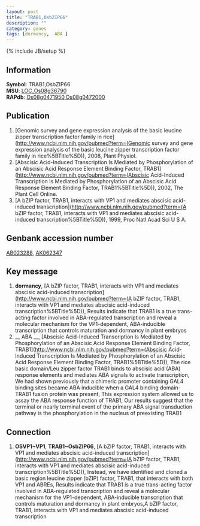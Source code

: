 ```yaml
---
layout: post
title: "TRAB1,OsbZIP66"
description: ""
category: genes
tags: [dormancy,  ABA ]
---
```

{% include JB/setup %}

## Information
__Symbol__: TRAB1,OsbZIP66  
__MSU__: [LOC_Os08g36790](http://rice.plantbiology.msu.edu/cgi-bin/ORF_infopage.cgi?orf=LOC_Os08g36790)  
__RAPdb__: [Os08g0471950](http://rapdb.dna.affrc.go.jp/viewer/gbrowse_details/irgsp1?name=Os08g0471950),[Os08g0472000](http://rapdb.dna.affrc.go.jp/viewer/gbrowse_details/irgsp1?name=Os08g0472000)  

## Publication
1. [Genomic survey and gene expression analysis of the basic leucine zipper transcription factor family in rice](http://www.ncbi.nlm.nih.gov/pubmed?term=(Genomic survey and gene expression analysis of the basic leucine zipper transcription factor family in rice%5BTitle%5D)), 2008, Plant Physiol.
2. [Abscisic Acid-Induced Transcription Is Mediated by Phosphorylation of an Abscisic Acid Response Element Binding Factor, TRAB1](http://www.ncbi.nlm.nih.gov/pubmed?term=(Abscisic Acid-Induced Transcription Is Mediated by Phosphorylation of an Abscisic Acid Response Element Binding Factor, TRAB1%5BTitle%5D)), 2002, The Plant Cell Online.
3. [A bZIP factor, TRAB1, interacts with VP1 and mediates abscisic acid-induced transcription](http://www.ncbi.nlm.nih.gov/pubmed?term=(A bZIP factor, TRAB1, interacts with VP1 and mediates abscisic acid-induced transcription%5BTitle%5D)), 1999, Proc Natl Acad Sci U S A.

## Genbank accession number
[AB023288](http://www.ncbi.nlm.nih.gov/nuccore/AB023288), [AK062347](http://www.ncbi.nlm.nih.gov/nuccore/AK062347)

## Key message
1. __dormancy__, [A bZIP factor, TRAB1, interacts with VP1 and mediates abscisic acid-induced transcription](http://www.ncbi.nlm.nih.gov/pubmed?term=(A bZIP factor, TRAB1, interacts with VP1 and mediates abscisic acid-induced transcription%5BTitle%5D)),  Results indicate that TRAB1 is a true trans-acting factor involved in ABA-regulated transcription and reveal a molecular mechanism for the VP1-dependent, ABA-inducible transcription that controls maturation and dormancy in plant embryos
2. __ ABA __, [Abscisic Acid-Induced Transcription Is Mediated by Phosphorylation of an Abscisic Acid Response Element Binding Factor, TRAB1](http://www.ncbi.nlm.nih.gov/pubmed?term=(Abscisic Acid-Induced Transcription Is Mediated by Phosphorylation of an Abscisic Acid Response Element Binding Factor, TRAB1%5BTitle%5D)), The rice basic domain/Leu zipper factor TRAB1 binds to abscisic acid (ABA) response elements and mediates ABA signals to activate transcription, We had shown previously that a chimeric promoter containing GAL4 binding sites became ABA inducible when a GAL4 binding domain-TRAB1 fusion protein was present, This expression system allowed us to assay the ABA response function of TRAB1, Our results suggest that the terminal or nearly terminal event of the primary ABA signal transduction pathway is the phosphorylation in the nucleus of preexisting TRAB1

## Connection
1. __OSVP1~VP1__, __TRAB1~OsbZIP66__, [A bZIP factor, TRAB1, interacts with VP1 and mediates abscisic acid-induced transcription](http://www.ncbi.nlm.nih.gov/pubmed?term=(A bZIP factor, TRAB1, interacts with VP1 and mediates abscisic acid-induced transcription%5BTitle%5D)),  Instead, we have identified and cloned a basic region leucine zipper (bZIP) factor, TRAB1, that interacts with both VP1 and ABREs, Results indicate that TRAB1 is a true trans-acting factor involved in ABA-regulated transcription and reveal a molecular mechanism for the VP1-dependent, ABA-inducible transcription that controls maturation and dormancy in plant embryos,A bZIP factor, TRAB1, interacts with VP1 and mediates abscisic acid-induced transcription


